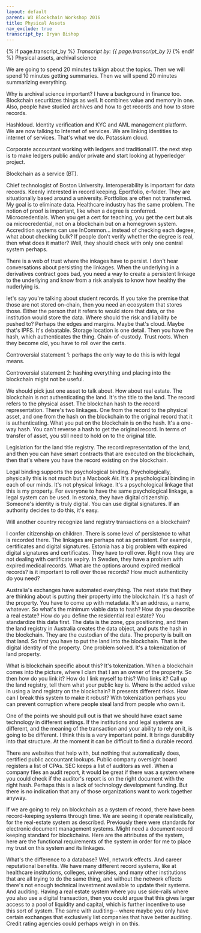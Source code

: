 ```yaml
---
layout: default
parent: W3 Blockchain Workshop 2016
title: Physical Assets
nav_exclude: true
transcript_by: Bryan Bishop
---
```


{% if page.transcript_by %} <i>Transcript by:
{{ page.transcript_by }}</i> {% endif %} Physical assets, archival
science

We are going to spend 20 minutes talkign about the topics. Then we will
spend 10 minutes getting summaries. Then we will spend 20 minutes
summarizing everything.

Why is archival science important? I have a background in finance too.
Blockchain securitizes things as well. It combines value and memory in
one. Also, people have studied archives and how to get records and how
to store records.

Hashkloud. Identity verification and KYC and AML management platform. We
are now talking to Internet of services. We are linking identities to
internet of services. That's what we do. Potassium cloud.

Corporate accountant working with ledgers and traditional IT. the next
step is to make ledgers public and/or private and start looking at
hyperledger project.

Blockchain as a service (BT).

Chief technologist of Boston University. Interoperability is important
for data records. Keenly interested in record keeping. Eportfolio,
e-folder. They are situationally based around a university. Portfolios
are often not transferred. My goal is to eliminate data. Healthcare
industry has the same problem. The notion of proof is important, like
when a degree is conferred. Microcredentials. When you get a cert for
teaching, you get the cert but als oa microcredential, not on a
blockchain but on a homegrown system. Accredition systems can use
InCommon... instead of checking each degree, what about checking bulk?
If people don't verify whether the degree is real, then what does it
matter? Well, they should check with only one central system perhaps.

There is a web of trust where the inkages have to persist. I don't hear
conversations about persisting the linkages. When the underlying in a
derivatives contract goes bad, you need a way to create a persistent
linkage to the underlying and know from a risk analysis to know how
healthy the nuderlying is.

let's say you're talking about student records. If you take the premise
that those are not stored on-chain, then you need an ecosystem that
stores those. Either the person that it refers to would store that data,
or the institution would store the data. Where should the risk and
liability be pushed to? Perhaps the edges and margins. Maybe that's
cloud. Maybe that's IPFS. It's debatable. Storage location is one
detail. Then you have the hash, which authenticates the thing.
Chain-of-custody. Trust roots. When they become old, you have to roll
over the certs.

Controversial statement 1: perhaps the only way to do this is with legal
means.

Controversial statement 2: hashing everything and placing into the
blockchain might not be useful.

We should pick just one asset to talk about. How about real estate. The
blockchain is not authenticating the land. It's the title to the land.
The record refers to the physical asset. The blockchan hash to the
record representation. There's two linkages. One from the record to the
physical asset, and one from the hash on the blockchain to the original
record that it is authenticating. What you put on the blockchain is on
the hash. It's a one-way hash. You can't reverse a hash to get the
original record. In terms of transfer of asset, you still need to hold
on to the original title.

Legislation for the land title registry. The record representation of
the land, and then you can have smart contracts that are executed on the
blockchain, then that's where you have the record existing on the
blockchain.

Legal binding supports the psychological binding. Psychologically,
physically this is not much but a Macbook Air. It's a psychological
binding in each of our minds. It's not physical linkage. It's a
psychological linkage that this is my property. For everyone to have the
same psychological linkage, a legal system can be used. In estonia, they
have digital citizenship. Someone's identity is truly digital. You can
use digital signatures. If an authority decides to do this, it's easy.

Will another country recognize land registry transactions on a
blockchain?

I confer citizenship on children. There is some level of persistence to
what is recorded there. The linkages are perhaps not as persistent. For
example, certificates and digital signatures. Estonia has a big problem
with expired digital signatures and certificates. They have to roll
over. Right now they are not dealing with certificate expiry. In Sweden,
they have a problem with expired medical records. What are the options
around expired medical records? is it important to roll over those
records? How much authenticity do you need?

Australia's exchanges have automated everything. The next state that
they are thinking about is putting their property into the blockchain.
It's a hash of the property. You have to come up with metadata. It's an
address, a name, whatever. So what's the minimum viable data to hash?
How do you describe a real estate? How do you define the residential
real estate? You standardize this data first. The data is the zone, gps
positioning, and then the land registry in Australia creates the data
object, and puts the hash in the blockchain. They are the custodian of
the data. The property is built on that land. So first you have to put
the land into the blockchain. That is the digital identity of the
property. One problem solved. It's a tokenization of land property.

What is blockchain specific about this? It's tokenization. When a
blockchain comes into the picture, where I clam that I am an owner of
the property. So then how do you link it? How do I link myself to this?
Who links it? Call up the land registry, tell them what your public key
is. Where is the added value in using a land registry on the blockchain?
It presents different risks. How can I break this system to make it
robust? With tokenization perhaps you can prevent corruption where
people steal land from people who own it.

One of the points we should pull out is that we should have exact same
technology in different settings. If the institutions and legal systems
are different, and the meaning of the transaction and your ability to
rely on it, is going to be different. I think this is a very important
point. It brings durability into that structure. At the moment it can be
difficult to find a durable record.

There are websites that help with, but nothing that automatically does,
certified public accountant lookups. Public company oversight board
registers a list of CPAs. SEC keeps a list of auditors as well. When a
company files an audit report, it would be great if there was a system
where you could check if the auditor's report is on the right document
with the right hash. Perhaps this is a lack of technology development
funding. But there is no indication that any of those organizations want
to work together anyway.

If we are going to rely on blockchain as a system of record, there have
been record-keeping systems through time. We are seeing it operate
realistically, for the real-estate system as described. Previously there
were standards for electronic document management systems. Might need a
document record keeping standard for blockchains. Here are the
attributes of the system, here are the functional requirements of the
system in order for me to place my trust on this system and its
linkages.

What's the difference to a database? Well, network effects. And career
reputational benefits. We have many different record systems, like at
healthcare institutions, colleges, universities, and many other
institutions that are all trying to do the same thing, and without the
network effects there's not enough technical investment available to
update their systems. And auditing. Having a real estate system where
you use side-rails where you also use a digital transaction, then you
could argue that this gives larger access to a pool of liquidity and
capital, which is further incentive to use this sort of system. The same
with auditing-- where maybe you only have certain exchanges that
exclusively list companies that have better auditing. Credit rating
agencies could perhaps weigh in on this.

